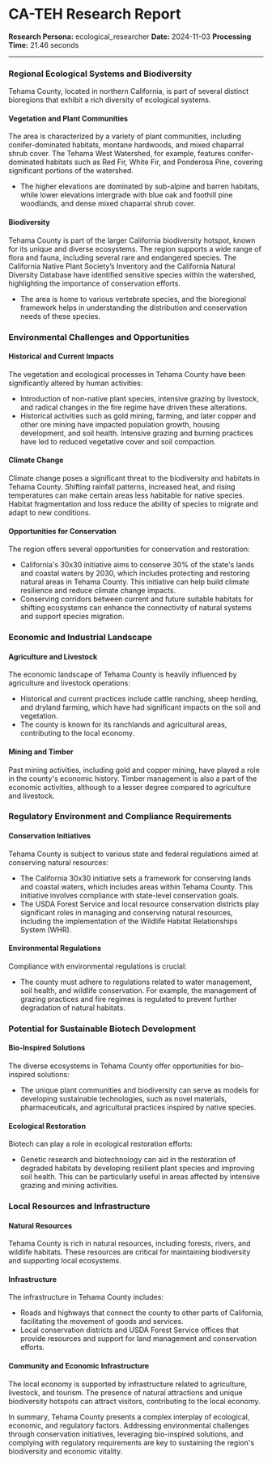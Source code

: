 # CA-TEH Research Report

**Research Persona:** ecological_researcher
**Date:** 2024-11-03
**Processing Time:** 21.46 seconds

---

### Regional Ecological Systems and Biodiversity

Tehama County, located in northern California, is part of several distinct bioregions that exhibit a rich diversity of ecological systems.

#### Vegetation and Plant Communities
The area is characterized by a variety of plant communities, including conifer-dominated habitats, montane hardwoods, and mixed chaparral shrub cover. The Tehama West Watershed, for example, features conifer-dominated habitats such as Red Fir, White Fir, and Ponderosa Pine, covering significant portions of the watershed.
- The higher elevations are dominated by sub-alpine and barren habitats, while lower elevations intergrade with blue oak and foothill pine woodlands, and dense mixed chaparral shrub cover.

#### Biodiversity
Tehama County is part of the larger California biodiversity hotspot, known for its unique and diverse ecosystems. The region supports a wide range of flora and fauna, including several rare and endangered species. The California Native Plant Society’s Inventory and the California Natural Diversity Database have identified sensitive species within the watershed, highlighting the importance of conservation efforts.
- The area is home to various vertebrate species, and the bioregional framework helps in understanding the distribution and conservation needs of these species.

### Environmental Challenges and Opportunities

#### Historical and Current Impacts
The vegetation and ecological processes in Tehama County have been significantly altered by human activities:
- Introduction of non-native plant species, intensive grazing by livestock, and radical changes in the fire regime have driven these alterations.
- Historical activities such as gold mining, farming, and later copper and other ore mining have impacted population growth, housing development, and soil health. Intensive grazing and burning practices have led to reduced vegetative cover and soil compaction.

#### Climate Change
Climate change poses a significant threat to the biodiversity and habitats in Tehama County. Shifting rainfall patterns, increased heat, and rising temperatures can make certain areas less habitable for native species. Habitat fragmentation and loss reduce the ability of species to migrate and adapt to new conditions.

#### Opportunities for Conservation
The region offers several opportunities for conservation and restoration:
- California's 30x30 initiative aims to conserve 30% of the state's lands and coastal waters by 2030, which includes protecting and restoring natural areas in Tehama County. This initiative can help build climate resilience and reduce climate change impacts.
- Conserving corridors between current and future suitable habitats for shifting ecosystems can enhance the connectivity of natural systems and support species migration.

### Economic and Industrial Landscape

#### Agriculture and Livestock
The economic landscape of Tehama County is heavily influenced by agriculture and livestock operations:
- Historical and current practices include cattle ranching, sheep herding, and dryland farming, which have had significant impacts on the soil and vegetation.
- The county is known for its ranchlands and agricultural areas, contributing to the local economy.

#### Mining and Timber
Past mining activities, including gold and copper mining, have played a role in the county's economic history. Timber management is also a part of the economic activities, although to a lesser degree compared to agriculture and livestock.

### Regulatory Environment and Compliance Requirements

#### Conservation Initiatives
Tehama County is subject to various state and federal regulations aimed at conserving natural resources:
- The California 30x30 initiative sets a framework for conserving lands and coastal waters, which includes areas within Tehama County. This initiative involves compliance with state-level conservation goals.
- The USDA Forest Service and local resource conservation districts play significant roles in managing and conserving natural resources, including the implementation of the Wildlife Habitat Relationships System (WHR).

#### Environmental Regulations
Compliance with environmental regulations is crucial:
- The county must adhere to regulations related to water management, soil health, and wildlife conservation. For example, the management of grazing practices and fire regimes is regulated to prevent further degradation of natural habitats.

### Potential for Sustainable Biotech Development

#### Bio-Inspired Solutions
The diverse ecosystems in Tehama County offer opportunities for bio-inspired solutions:
- The unique plant communities and biodiversity can serve as models for developing sustainable technologies, such as novel materials, pharmaceuticals, and agricultural practices inspired by native species.

#### Ecological Restoration
Biotech can play a role in ecological restoration efforts:
- Genetic research and biotechnology can aid in the restoration of degraded habitats by developing resilient plant species and improving soil health. This can be particularly useful in areas affected by intensive grazing and mining activities.

### Local Resources and Infrastructure

#### Natural Resources
Tehama County is rich in natural resources, including forests, rivers, and wildlife habitats. These resources are critical for maintaining biodiversity and supporting local ecosystems.

#### Infrastructure
The infrastructure in Tehama County includes:
- Roads and highways that connect the county to other parts of California, facilitating the movement of goods and services.
- Local conservation districts and USDA Forest Service offices that provide resources and support for land management and conservation efforts.

#### Community and Economic Infrastructure
The local economy is supported by infrastructure related to agriculture, livestock, and tourism. The presence of natural attractions and unique biodiversity hotspots can attract visitors, contributing to the local economy.

In summary, Tehama County presents a complex interplay of ecological, economic, and regulatory factors. Addressing environmental challenges through conservation initiatives, leveraging bio-inspired solutions, and complying with regulatory requirements are key to sustaining the region's biodiversity and economic vitality.